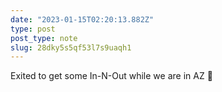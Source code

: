 ```yaml
---
date: "2023-01-15T02:20:13.882Z"
type: post 
post_type: note
slug: 28dky5s5qf53l7s9uaqh1
---
```

Exited to get some In-N-Out while we are in AZ 🍔
